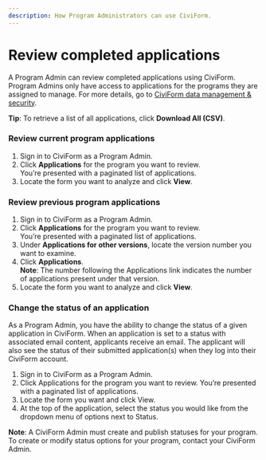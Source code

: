 ```yaml
---
description: How Program Administrators can use CiviForm.
---
```


# Review completed applications

A Program Admin can review completed applications using CiviForm. Program Admins only have access to applications for the programs they are assigned to manage. For more details, go to [CiviForm data management & security](https://github.com/seattle-uat/documents/wiki/How-CiviForm-works#civiform-data-management--security).

**Tip**: To retrieve a list of all applications, click **Download All (CSV)**.

### Review current program applications

1. Sign in to CiviForm as a Program Admin.
2. Click **Applications** for the program you want to review.\
   You’re presented with a paginated list of applications.
3. Locate the form you want to analyze and click **View**.

### Review previous program applications

1. Sign in to CiviForm as a Program Admin.
2. Click **Applications** for the program you want to review.\
   You’re presented with a paginated list of applications.
3. Under **Applications for other versions**, locate the version number you want to examine.
4. Click **Applications**.\
   **Note**: The number following the Applications link indicates the number of applications present under that version.
5. Locate the form you want to analyze and click **View**.

### Change the status of an application

As a Program Admin, you have the ability to change the status of a given application in CiviForm. When an application is set to a status with associated email content, applicants receive an email. The applicant will also see the status of their submitted application(s) when they log into their CiviForm account.  

1. Sign in to CiviForm as a Program Admin.
2. Click Applications for the program you want to review. You’re presented with a paginated list of applications.
3. Locate the form you want and click View.
4. At the top of the application, select the status you would like from the dropdown menu of options next to Status. 

**Note**: A CiviForm Admin must create and publish statuses for your program. To create or modify status options for your program, contact your CiviForm Admin. 
